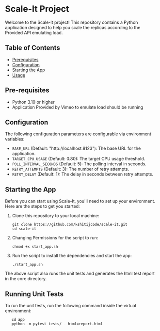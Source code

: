 # Scale-It Project

Welcome to the Scale-It project! This repository contains a Python application designed to help you scale the replicas according to the Provided API emulating load.

## Table of Contents
- [Prerequisites](#pre-requisites)
- [Configuration](#configuration)
- [Starting the App](#installation)
- [Usage](#usage)


## Pre-requisites

- Python 3.10 or higher
- Application Provided by Vimeo to emulate load should be running 


## Configuration
The following configuration parameters are configurable via environment variables:

- `BASE_URL` (Default: "http://localhost:8123"): The base URL for the application.
- `TARGET_CPU_USAGE` (Default: 0.80): The target CPU usage threshold.
- `POLL_INTERVAL_SECONDS` (Default: 5): The polling interval in seconds.
- `RETRY_ATTEMPTS` (Default: 3): The number of retry attempts.
- `RETRY_DELAY` (Default: 1): The delay in seconds between retry attempts.


## Starting the App

Before you can start using Scale-It, you'll need to set up your environment. Here are the steps to get you started:

1. Clone this repository to your local machine:

   ```shell
   git clone https://github.com/kshitijcode/scale-it.git
   cd scale-it
   ```
2. Changing Permissions for the script to run:

   ```shell
   chmod +x start_app.sh
   ``` 
3. Run the script to install the dependencies and start the app:

   ```shell
   ./start_app.sh
   ```
The above script also runs the unit tests and generates the html test report in the core directory.


## Running Unit Tests

To run the unit tests, run the following command inside the virtual environment:

```shell
   cd app
   python -m pytest tests/ --html=report.html 
  ```


